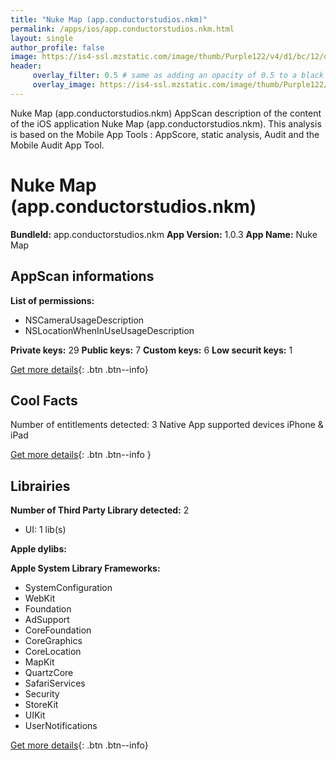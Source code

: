 ```yaml
---
title: "Nuke Map (app.conductorstudios.nkm)"
permalink: /apps/ios/app.conductorstudios.nkm.html
layout: single
author_profile: false
image: https://is4-ssl.mzstatic.com/image/thumb/Purple122/v4/d1/bc/12/d1bc12a0-c901-88b2-3c26-d478df297662/AppIcon-0-0-1x_U007emarketing-0-0-0-7-0-0-sRGB-0-0-0-GLES2_U002c0-512MB-85-220-0-0.png/512x512bb.jpg
header: 
     overlay_filter: 0.5 # same as adding an opacity of 0.5 to a black background
     overlay_image: https://is4-ssl.mzstatic.com/image/thumb/Purple122/v4/d1/bc/12/d1bc12a0-c901-88b2-3c26-d478df297662/AppIcon-0-0-1x_U007emarketing-0-0-0-7-0-0-sRGB-0-0-0-GLES2_U002c0-512MB-85-220-0-0.png/512x512bb.jpg
---
```

Nuke Map (app.conductorstudios.nkm) AppScan description of the content of the iOS application Nuke Map (app.conductorstudios.nkm). This analysis is based on the Mobile App Tools : AppScore, static analysis, Audit and the Mobile Audit App Tool.

# Nuke Map (app.conductorstudios.nkm)

**BundleId:** app.conductorstudios.nkm
**App Version:** 1.0.3
**App Name:** Nuke Map


## AppScan informations 

**List of permissions:** 
- NSCameraUsageDescription
- NSLocationWhenInUseUsageDescription
  
  
**Private keys:** 29
**Public keys:** 7
**Custom keys:** 6
**Low securit keys:** 1
  
[Get more details](/pricing.html){: .btn .btn--info}

## Cool Facts

Number of entitlements detected: 3
Native App
supported devices iPhone & iPad
  
[Get more details](/pricing.html){: .btn .btn--info }

## Librairies 
**Number of Third Party Library detected:** 2
- UI: 1 lib(s)


**Apple dylibs:**


**Apple System Library Frameworks:**
- SystemConfiguration
- WebKit
- Foundation
- AdSupport
- CoreFoundation
- CoreGraphics
- CoreLocation
- MapKit
- QuartzCore
- SafariServices
- Security
- StoreKit
- UIKit
- UserNotifications


  
[Get more details](/pricing.html){: .btn .btn--info}

